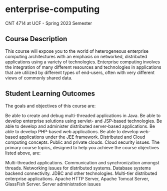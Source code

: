 # enterprise-computing
CNT 4714 at UCF - Spring 2023 Semester

## Course Description
This course will expose you to the world of heterogeneous enterprise computing architectures with an emphasis on networked, distributed applications using a variety of technologies.
Enterprise computing involves the integration of many different resources and technologies in applications that are utilized by different types of end-users, often with very different views of commonly shared data.

## Student Learning Outcomes
The goals and objectives of this course are: 

Be able to create and debug multi-threaded applications in Java.
Be able to develop enterprise solutions using servlet- and JSP-based technologies.
Be able to develop and administer distributed server-based applications.
Be able to develop PHP-based web applications.
Be able to develop web-based applications under the JEE framework.
Distributed and Cloud computing concepts.
Public and private clouds.
Cloud security issues.
The primary course topics, designed to help you achieve the course objectives listed above, are:

Multi-threaded applications. Communication and synchronization amongst threads.
Networking issues for distributed systems.
Database systems backend connectivity. JDBC and other technologies.
Multi-tier distributed enterprise applications.
Apache HTTP Server, Apache Tomcat Server, GlassFish Server. Server administration issues
